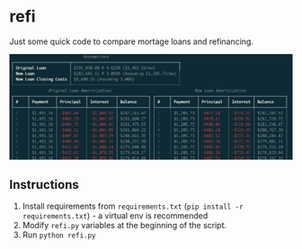 # refi
Just some quick code to compare mortage loans and refinancing.

![Example Screenshot](/screenshot.png?raw=true "Example Sreenshot")

## Instructions
1. Install requirements from `requirements.txt` (`pip install -r requirements.txt`) - a virtual env is recommended
2. Modify `refi.py` variables at the beginning of the script.
3. Run `python refi.py`
